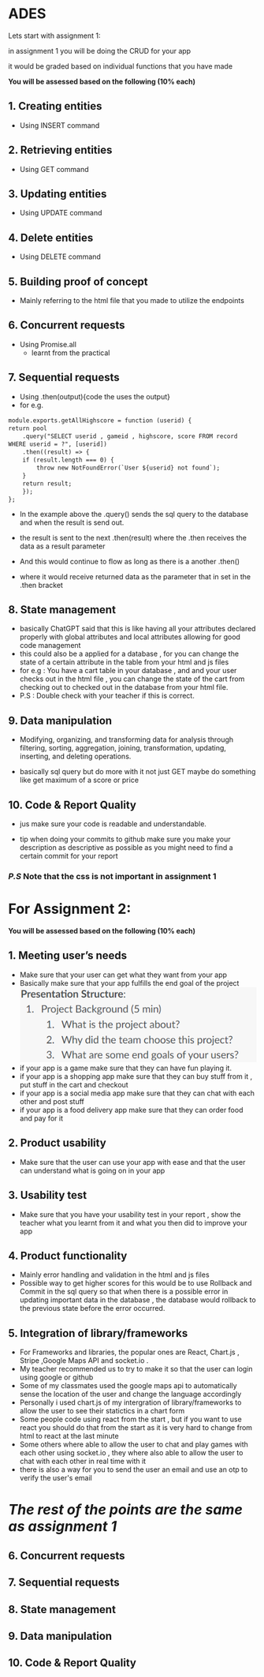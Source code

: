 # ADES

Lets start with assignment 1:

in assignment 1 you will be doing the CRUD for your app

it would be graded based on individual functions that you have made


**You will be assessed based on the following (10% each)**

## 1. Creating entities
- Using INSERT command
## 2. Retrieving entities
- Using GET command
## 3.  Updating entities
- Using UPDATE command
## 4. Delete entities
- Using DELETE command
## 5. Building proof of concept
- Mainly referring to the html file that you made to utilize the endpoints
## 6. Concurrent requests
- Using Promise.all
    - learnt from the practical 
## 7. Sequential requests
- Using .then(output){code the uses the output} 
- for e.g.
```
module.exports.getAllHighscore = function (userid) {
return pool
    .query("SELECT userid , gameid , highscore, score FROM record WHERE userid = ?", [userid])
    .then((result) => {
    if (result.length === 0) {
        throw new NotFoundError(`User ${userid} not found`);
    }
    return result;
    });
};

```

- In the example above the .query() sends the sql query to the database and when the result is send out.

- the result is sent to the next .then(result) where the .then receives the data as a result parameter 

- And this would continue to flow as long as there is a another .then()

- where it would receive returned data as the parameter that in set in the .then bracket   


## 8. State management
- basically ChatGPT said that this is like having all your attributes declared 
properly with global attributes and local attributes allowing for good code management 
- this could also be a applied for a database , for you can change the state of a certain attribute in the table from your html and js files
- for e.g : You have a cart table in your database , and and your user checks out in the html file , you can change the state of the cart from checking out to checked out in the database from your html file.
- P.S : Double check with your teacher if this is correct.
## 9. Data manipulation
- Modifying, organizing, and transforming data for analysis through filtering, sorting, aggregation, joining, transformation, updating, inserting, and deleting operations.

- basically sql query but do more with it not just GET maybe do something like get maximum of a score or price 

## 10.  Code & Report Quality
- jus make sure your code is readable and understandable. 

- tip when doing your commits to github make sure you make your description as descriptive as possible as you might need to find a certain commit for your report 


### *P.S* Note that the css is not important in assignment 1

#

# For Assignment 2:


**You will be assessed based on the following (10% each)**

## 1. Meeting user’s needs
- Make sure that your user can get what they want from your app
- Basically make sure that your app fulfills the end goal of the project
![Alt text](image.png)
- if your app is a game make sure that they can have fun playing it.
- if your app is a shopping app make sure that they can buy stuff from it , put stuff in the cart and checkout
- if your app is a social media app make sure that they can chat with each other and post stuff
- if your app is a food delivery app make sure that they can order food and pay for it

 
## 2. Product usability
- Make sure that the user can use your app with ease and that the user can understand what is going on in your app
## 3. Usability test
- Make sure that you have your usability test in your report , show the teacher what you learnt from it and what you then did to improve your app
## 4. Product functionality
- Mainly error handling and validation in the html and js files
- Possible way to get higher scores for this would be to use Rollback and Commit in the sql query so that when there is a possible error in updating important data in the database , the database would rollback to the previous state before the error occurred.   
## 5. Integration of library/frameworks
- For Frameworks and libraries, the popular ones are React, Chart.js , Stripe ,Google Maps API and socket.io .
- My teacher recommended us to try to make it so that the user can login using google or github 
- Some of my classmates used the google maps api to automatically sense the location of the user and change the language accordingly 
- Personally i used chart.js of my intergration of library/frameworks to allow the user to see their statictics in a chart form
- Some people code using react from the start , but if you want to use react you should do that from the start as it is very hard to change from html to react at the last minute
- Some others where able to allow the user to chat and play games with each other using socket.io , they where also able to allow the user to chat with each other in real time with it 
- there is also a way for you to send the user an email and use an otp to verify the user's email

# *The rest of the points are the same as assignment 1* 

## 6. Concurrent requests
## 7. Sequential requests
## 8. State management
## 9. Data manipulation
## 10. Code & Report Quality








